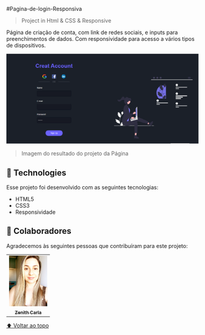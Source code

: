 #Pagina-de-login-Responsiva


>  Project in Html & CSS & Responsive

Página de criação de conta, com link de redes sociais, e inputs para preenchimentos de dados. Com responsividade para acesso a vários tipos de dispositivos.

<img src="./pag-login-girlcoding.png" alt="foto pagina de login">

> Imagem do resultado do projeto da Página

## 🚀 Technologies

Esse projeto foi desenvolvido com as seguintes tecnologias:

- HTML5
- CSS3
- Responsividade

## 🤝 Colaboradores

Agradecemos às seguintes pessoas que contribuíram para este projeto:

<table>
  <tr>
    <td align="center">
      <a href="#">
        <img src="./eunodesafio.jpeg" width="100px;" alt="Foto de Zenith Carla"/><br>
        <sub>
          <b>Zenith Carla</b>
        </sub>
      </a>
    </td>
    </tr>
</table>



[⬆ Voltar ao topo](#Pagina-de-login-Responsiva)<br>
